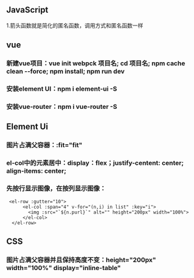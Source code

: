 ## JavaScript
1.箭头函数就是简化的匿名函数，调用方式和匿名函数一样

## vue
### 新建vue项目：vue init webpck 项目名; cd 项目名; npm cache clean --force; npm install; npm run dev
### 安装element UI：npm i element-ui -S
### 安装vue-router：npm i vue-router -S

## Element Ui
### 图片占满父容器：:fit="fit"
### el-col中的元素居中：display：flex；justify-centent: center; align-items: center;
### 先按行显示图像，在按列显示图像：
```vue
 <el-row :gutter="10">
      <el-col :span="4" v-for="(n,i) in list" :key="i">
        <img :src="`${n.purl}`" alt="" height="200px" width="100%">
      </el-col>
  </el-row>
```

## CSS
### 图片占满父容器并且保持高度不变：height="200px" width="100%" display="inline-table"
